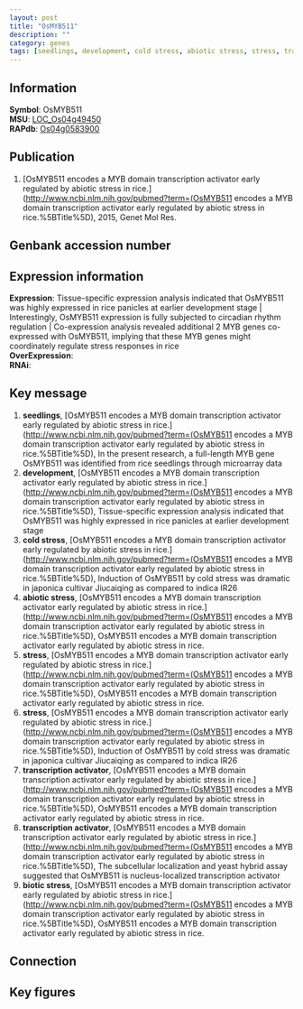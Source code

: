 ```yaml
---
layout: post
title: "OsMYB511"
description: ""
category: genes
tags: [seedlings, development, cold stress, abiotic stress, stress, transcription activator, biotic stress, Gene]
---
```


## Information
__Symbol__: OsMYB511  
__MSU__: [LOC_Os04g49450](http://rice.plantbiology.msu.edu/cgi-bin/ORF_infopage.cgi?orf=LOC_Os04g49450)  
__RAPdb__: [Os04g0583900](http://rapdb.dna.affrc.go.jp/viewer/gbrowse_details/irgsp1?name=Os04g0583900)  

## Publication
1. [OsMYB511 encodes a MYB domain transcription activator early regulated by abiotic stress in rice.](http://www.ncbi.nlm.nih.gov/pubmed?term=(OsMYB511 encodes a MYB domain transcription activator early regulated by abiotic stress in rice.%5BTitle%5D), 2015, Genet Mol Res.

## Genbank accession number

## Expression information
__Expression__: Tissue-specific expression analysis indicated that OsMYB511 was highly expressed in rice panicles at earlier development stage |  Interestingly, OsMYB511 expression is fully subjected to circadian rhythm regulation |  Co-expression analysis revealed additional 2 MYB genes co-expressed with OsMYB511, implying that these MYB genes might coordinately regulate stress responses in rice  
__OverExpression__:  
__RNAi__:  

## Key message
1. __seedlings__, [OsMYB511 encodes a MYB domain transcription activator early regulated by abiotic stress in rice.](http://www.ncbi.nlm.nih.gov/pubmed?term=(OsMYB511 encodes a MYB domain transcription activator early regulated by abiotic stress in rice.%5BTitle%5D),  In the present research, a full-length MYB gene OsMYB511 was identified from rice seedlings through microarray data
2. __development__, [OsMYB511 encodes a MYB domain transcription activator early regulated by abiotic stress in rice.](http://www.ncbi.nlm.nih.gov/pubmed?term=(OsMYB511 encodes a MYB domain transcription activator early regulated by abiotic stress in rice.%5BTitle%5D),  Tissue-specific expression analysis indicated that OsMYB511 was highly expressed in rice panicles at earlier development stage
3. __cold stress__, [OsMYB511 encodes a MYB domain transcription activator early regulated by abiotic stress in rice.](http://www.ncbi.nlm.nih.gov/pubmed?term=(OsMYB511 encodes a MYB domain transcription activator early regulated by abiotic stress in rice.%5BTitle%5D),  Induction of OsMYB511 by cold stress was dramatic in japonica cultivar Jiucaiqing as compared to indica IR26
4. __abiotic stress__, [OsMYB511 encodes a MYB domain transcription activator early regulated by abiotic stress in rice.](http://www.ncbi.nlm.nih.gov/pubmed?term=(OsMYB511 encodes a MYB domain transcription activator early regulated by abiotic stress in rice.%5BTitle%5D), OsMYB511 encodes a MYB domain transcription activator early regulated by abiotic stress in rice.
5. __stress__, [OsMYB511 encodes a MYB domain transcription activator early regulated by abiotic stress in rice.](http://www.ncbi.nlm.nih.gov/pubmed?term=(OsMYB511 encodes a MYB domain transcription activator early regulated by abiotic stress in rice.%5BTitle%5D), OsMYB511 encodes a MYB domain transcription activator early regulated by abiotic stress in rice.
6. __stress__, [OsMYB511 encodes a MYB domain transcription activator early regulated by abiotic stress in rice.](http://www.ncbi.nlm.nih.gov/pubmed?term=(OsMYB511 encodes a MYB domain transcription activator early regulated by abiotic stress in rice.%5BTitle%5D),  Induction of OsMYB511 by cold stress was dramatic in japonica cultivar Jiucaiqing as compared to indica IR26
7. __transcription activator__, [OsMYB511 encodes a MYB domain transcription activator early regulated by abiotic stress in rice.](http://www.ncbi.nlm.nih.gov/pubmed?term=(OsMYB511 encodes a MYB domain transcription activator early regulated by abiotic stress in rice.%5BTitle%5D), OsMYB511 encodes a MYB domain transcription activator early regulated by abiotic stress in rice.
8. __transcription activator__, [OsMYB511 encodes a MYB domain transcription activator early regulated by abiotic stress in rice.](http://www.ncbi.nlm.nih.gov/pubmed?term=(OsMYB511 encodes a MYB domain transcription activator early regulated by abiotic stress in rice.%5BTitle%5D),  The subcellular localization and yeast hybrid assay suggested that OsMYB511 is nucleus-localized transcription activator
9. __biotic stress__, [OsMYB511 encodes a MYB domain transcription activator early regulated by abiotic stress in rice.](http://www.ncbi.nlm.nih.gov/pubmed?term=(OsMYB511 encodes a MYB domain transcription activator early regulated by abiotic stress in rice.%5BTitle%5D), OsMYB511 encodes a MYB domain transcription activator early regulated by abiotic stress in rice.

## Connection

## Key figures


